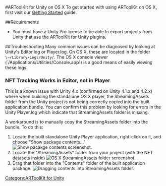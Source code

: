 #ARToolKit for Unity on OS X
To get started with using ARToolKit on OS X, first visit our [Getting Started][unity_getting_started] guide.

##Requirements
-   You must have a Unity Pro license to be able to export projects from Unity that use the ARToolKit for Unity plugins.

##Troubleshooting
Many common issues can be diagnosed by looking at Unity's Editor.log or Player.log. On OS X, these are located in the folder `\~/Library/Logs/Unity/`. The OS X console viewer (`/Applications/Utilities/Console.app1) is a good means of easily viewing these logs.

### NFT Tracking Works in Editor, not in Player
This is a known issue with Unity 4.x (confirmed on Unity 4.1.x and 4.2.x) where when building the standalone OS X player, the StreamingAssets folder from the Unity project is not being correctly copied into the built application bundle. You can confirm this problem by looking for errors in the Unity Player.log which indicate that StreamingAssets folder is missing.

A workaround is to manually copy the StreamingAssets folder into the bundle. To do this:

1.  Locate the built standalone Unity Player application, right-click on it, and choose "Show package contents..." ![Show pacakge contents screenshot.][show_pacakge_contents]
2.  Locate the "StreamingAssets" folder from your project (with the NFT datasets inside) ![OS X StreamingAssets folder screenshot.][streamingassets_folder]
3.  Drag that folder into the "Contents" folder of the built application package. ![Dragging contents into StreamingAssets folder.][dragging_streamingassets_folder]


[unity_getting_started]: Unity:unity_getting_started
[show_pacakge_contents]:/File:Unity_Player_OS_X_show_pacakge_contents.png "wikilink"
[streamingassets_folder]:/File:Unity_OS_X_StreamingAssets_folder.png "wikilink"
[dragging_streamingassets_folder]:/File:Unity_OS_X_dragging_StreamingAssets_folder.png "wikilink"

[Category:ARToolKit for Unity](/Category:ARToolKit_for_Unity "wikilink")